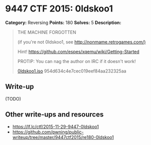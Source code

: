 # 9447 CTF 2015: 0ldskoo1

**Category:** Reversing
**Points:** 180
**Solves:** 5
**Description:**

>  THE MACHINE FORGOTTEN
> 
>  (if you're not 0ldskoo1, see <http://nonmame.retrogames.com/)>
> 
>  Hint! <https://github.com/espes/xqemu/wiki/Getting-Started>
> 
>  PROTIP: You can nag the author on IRC if it doesn't work!
> 
>  [0ldskoo1.iso](./0ldskoo1-954d634c4e7cec019eef84aa232325aa.iso)  954d634c4e7cec019eef84aa232325aa


## Write-up

(TODO)

## Other write-ups and resources

* <https://lf.lc/ctf/2015-11-29-9447-0ldskoo1>
* <https://github.com/pwning/public-writeup/tree/master/9447ctf2015/re180-0ldskoo1>
